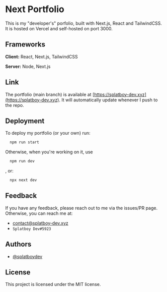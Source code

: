 
# Next Portfolio

This is my "developer's" porfolio, built with Next.js, React and TailwindCSS. It is hosted on Vercel and self-hosted on port 3000.

## Frameworks

**Client:** React, Next.js, TailwindCSS

**Server:** Node, Next.js


## Link

The portfolio (main branch) is available at [https://splatboy-dev.xyz](https://splatboy-dev.xyz).
It will automatically update whenever I push to the repo.
## Deployment

To deploy my portfolio (or your own) run:

```bash
  npm run start
```

Otherwise, when you're working on it, use
```bash
  npm run dev
```
, or:
```bash
  npx next dev
```
## Feedback

If you have any feedback, please reach out to me via the issues/PR page. Otherwise, you can reach me at: 
* contact@splatboy-dev.xyz
* `Splatboy Dev#5923`
## Authors

- [@splatboydev](https://www.github.com/splatboydev)

## License
This project is licensed under the MIT license.
